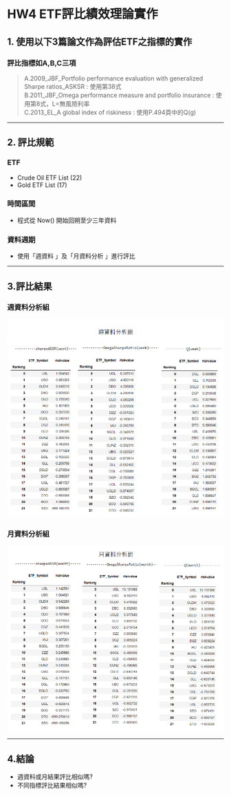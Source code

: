 # HW4 ETF評比績效理論實作


## 1. 使用以下3篇論文作為評估ETF之指標的實作

### 評比指標如A,B,C三項
>A.2009_JBF_Portfolio performance evaluation with generalized Sharpe ratios_ASKSR : 使用第38式  
>B.2011_JBF_Omega performance measure and portfolio insurance : 使用第8式，L=無風險利率  
>C.2013_EL_A global index of riskiness : 使用P.494頁中的Q(g)  

---

## 2. 評比規範


### ETF
- Crude Oil ETF List (22)  
- Gold ETF List (17)  

### 時間區間  
- 程式從 Now() 開始回朔至少三年資料 

### 資料週期
- 使用「週資料 」及「月資料分析 」進行評比  

--- 

## 3.評比結果

### 週資料分析組
![week](image/week.PNG)

### 月資料分析組
![month](image/month.PNG)

---

## 4.結論
* 週資料或月結果評比相似嗎?  
* 不同指標評比結果相似嗎?  

